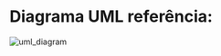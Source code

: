 # Diagrama UML referência:

![uml_diagram](https://github.com/caua-3301/java_concepts/assets/134548536/601b49b5-cb6e-4e6e-be60-5a761cd2792b)
